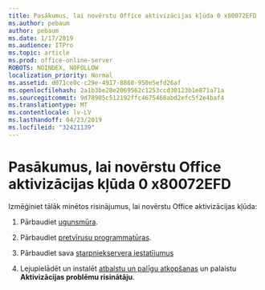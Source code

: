 ```yaml
---
title: Pasākumus, lai novērstu Office aktivizācijas kļūda 0 x80072EFD
ms.author: pebaum
author: pebaum
ms.date: 1/17/2019
ms.audience: ITPro
ms.topic: article
ms.prod: office-online-server
ROBOTS: NOINDEX, NOFOLLOW
localization_priority: Normal
ms.assetid: d071ce0c-c29e-4917-8860-950e5efd26af
ms.openlocfilehash: 2a1b3be28e2069562c1253ccd30123b1e871a71a
ms.sourcegitcommit: 9d78905c512192ffc4675468abd2efc5f2e4baf4
ms.translationtype: MT
ms.contentlocale: lv-LV
ms.lasthandoff: 04/23/2019
ms.locfileid: "32421139"
---
```

# <a name="steps-to-resolve-office-activation-error-0x80072efd"></a>Pasākumus, lai novērstu Office aktivizācijas kļūda 0 x80072EFD


Izmēģiniet tālāk minētos risinājumus, lai novērstu Office aktivizācijas kļūda:
  
1. Pārbaudiet [ugunsmūra](https://support.office.com/article/0d23d3c0-c19c-4b2f-9845-5344fedc4380#BKMK_CheckFirewall).
    
2. Pārbaudiet [pretvīrusu programmatūras](https://support.office.com/article/0d23d3c0-c19c-4b2f-9845-5344fedc4380#BKMK_CheckAV).
    
3. Pārbaudiet sava [starpniekservera iestatījumus](https://support.office.com/article/0d23d3c0-c19c-4b2f-9845-5344fedc4380#BKMK_CheckProxy)
    
4. Lejupielādēt un instalēt [atbalstu un palīgu atkopšanas](https://aka.ms/SARA-OfficeActivation-Alchemy) un palaistu **Aktivizācijas problēmu risinātāju**.
    

